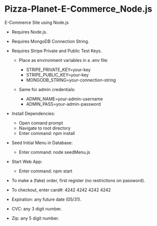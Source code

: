 # Pizza-Planet-E-Commerce_Node.js
E-Commerce Site using Node.js

* Requires Node.js.
* Requires MongoDB Connection String.
* Requires Stripe Private and Public Test Keys.
    * Place as environment variables in a .env file:
        * STRIPE_PRIVATE_KEY=your-key
        * STRIPE_PUBLIC_KEY=your-key
        * MONGODB_STRING=your-connection-string
    
    * Same for admin credentials:
        * ADMIN_NAME=your-admin-username
        * ADMIN_PASS=your-admin-password

* Install Dependencies:
    * Open comand prompt
    * Navigate to root directory
    * Enter command: npm install

* Seed Initial Menu in Database:
    * Enter command: node seedMenu.js

* Start Web App:
    * Enter command: npm start

* To make a (fake) order, first register (no restrictions on password).
* To checkout, enter card#: 4242 4242 4242 4242 
* Expiration: any future date (05/31).
* CVC: any 3 digit number.
* Zip: any 5 digit number.